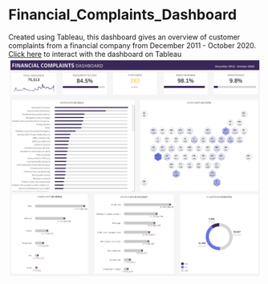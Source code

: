 # Financial_Complaints_Dashboard
Created using Tableau, this dashboard gives an overview of customer complaints from a financial company from December 2011 - October 2020.
[Click here](https://public.tableau.com/app/profile/imaobong.njokko/viz/FinancialCompliantsDashboard_16890950602560/FINANCIALCOMPLAINTSOVERVIEW) to interact with the dashboard on Tableau
![](https://github.com/imanjokko/Financial_Complaints_Dashboard/blob/main/FINANCIAL%20COMPLAINTS%20OVERVIEW%201.png)
